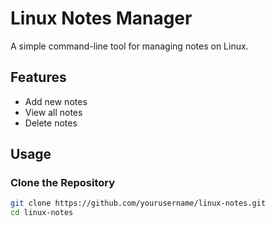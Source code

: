 # Linux Notes Manager

A simple command-line tool for managing notes on Linux.

## Features
- Add new notes
- View all notes
- Delete notes

## Usage

### Clone the Repository
```bash
git clone https://github.com/yourusername/linux-notes.git
cd linux-notes
